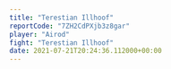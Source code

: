 ```yaml
---
title: "Terestian Illhoof"
reportCode: "7ZH2CdPXjb3z8gar"
player: "Airod"
fight: "Terestian Illhoof"
date: 2021-07-21T20:24:36.112000+00:00
---
```

